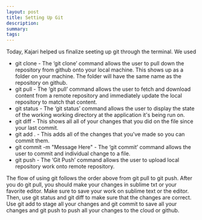 ```yaml
---
layout: post
title: Setting Up Git
description: 
summary: 
tags: 
---
```

Today, Kajari helped us finalize seeting up git through the terminal. We used 

* git clone - The ‘git clone’ command allows the user to pull down the repository from github onto your local machine. This shows up as a folder on your machine. The folder will have the same name as the repository on github.
* git pull - The ‘git pull’ command allows the user to fetch and download content from a remote repository and immediately update the local repository to match that content.
* git status - The ‘git status’ command allows the user to display the state of the working working directory at the application it's being run on.
* git diff - This shows all all of your changes that you did on the file since your last commit. 
* git add . - This adds all of the changes that you've made so you can commit them.
* git commit -m "Message Here" - The ‘git commit’ command allows the user to commit and individual change to a file.
* git push - The ‘Git Push’ command allows the user to upload local repository work onto remote repository.

The flow of using git follows the order above from git pull to git push. After you do git pull, you should make your changes in sublime txt or your favorite editor. Make sure to save your work on sublime text or the editor. Then, use git status and git diff to make sure that the changes are correct. Use git add to stage all your changes and git commit to save all your changes and git push to push all your changes to the cloud or github.
